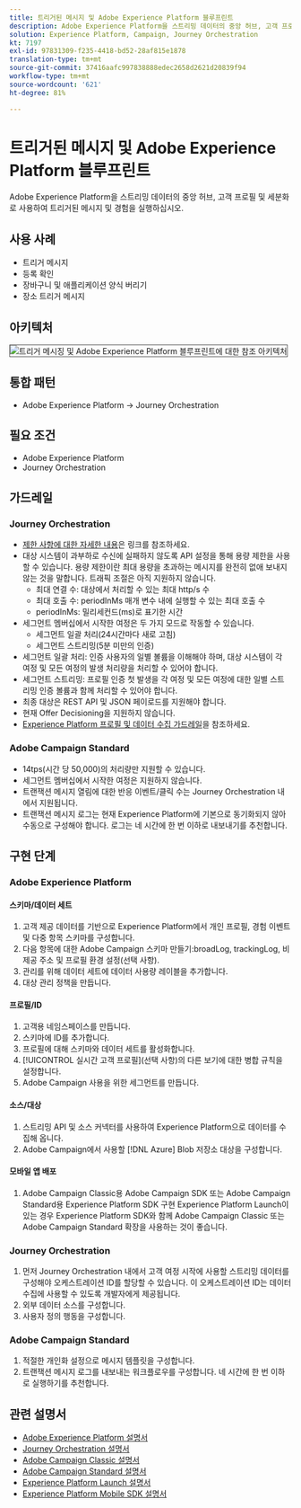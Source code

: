 ```yaml
---
title: 트리거된 메시지 및 Adobe Experience Platform 블루프린트
description: Adobe Experience Platform을 스트리밍 데이터의 중앙 허브, 고객 프로필 및 세분화로 사용하여 트리거된 메시지 및 경험을 실행하십시오.
solution: Experience Platform, Campaign, Journey Orchestration
kt: 7197
exl-id: 97831309-f235-4418-bd52-28af815e1878
translation-type: tm+mt
source-git-commit: 37416aafc997838888edec2658d2621d20839f94
workflow-type: tm+mt
source-wordcount: '621'
ht-degree: 81%

---
```


# 트리거된 메시지 및 Adobe Experience Platform 블루프린트

Adobe Experience Platform을 스트리밍 데이터의 중앙 허브, 고객 프로필 및 세분화로 사용하여 트리거된 메시지 및 경험을 실행하십시오.

## 사용 사례

* 트리거 메시지
* 등록 확인
* 장바구니 및 애플리케이션 양식 버리기
* 장소 트리거 메시지

## 아키텍처

<img src="assets/triggered.svg" alt="트리거 메시징 및 Adobe Experience Platform 블루프린트에 대한 참조 아키텍처" style="border:1px solid #4a4a4a" />

## 통합 패턴

* Adobe Experience Platform -> Journey Orchestration

## 필요 조건

* Adobe Experience Platform
* Journey Orchestration

## 가드레일

### Journey Orchestration

* [제한 사항에 대한 자세한 내용](https://experienceleague.adobe.com/docs/journeys/using/starting-with-journeys/limitations.html?lang=ko#starting-with-journeys)은 링크를 참조하세요.
* 대상 시스템이 과부하로 수신에 실패하지 않도록 API 설정을 통해 용량 제한을 사용할 수 있습니다. 용량 제한이란 최대 용량을 초과하는 메시지를 완전히 없애 보내지 않는 것을 말합니다. 트래픽 조절은 아직 지원하지 않습니다.
   * 최대 연결 수: 대상에서 처리할 수 있는 최대 http/s 수
   * 최대 호출 수: periodInMs 매개 변수 내에 실행할 수 있는 최대 호출 수
   * periodInMs: 밀리세컨드(ms)로 표기한 시간
* 세그먼트 멤버십에서 시작한 여정은 두 가지 모드로 작동할 수 있습니다.
   * 세그먼트 일괄 처리(24시간마다 새로 고침)
   * 세그먼트 스트리밍(5분 미만의 인증)
* 세그먼트 일괄 처리: 인증 사용자의 일별 볼륨을 이해해야 하며, 대상 시스템이 각 여정 및 모든 여정의 발생 처리량을 처리할 수 있어야 합니다.
* 세그먼트 스트리밍: 프로필 인증 첫 발생을 각 여정 및 모든 여정에 대한 일별 스트리밍 인증 볼륨과 함께 처리할 수 있어야 합니다.
* 최종 대상은 REST API 및 JSON 페이로드를 지원해야 합니다.
* 현재 Offer Decisioning을 지원하지 않습니다.
* [Experience Platform 프로필 및 데이터 수집 가드레일](https://experienceleague.adobe.com/docs/experience-platform/profile/guardrails.html?lang=ko)을 참조하세요.

### Adobe Campaign Standard

* 14tps(시간 당 50,000)의 처리량만 지원할 수 있습니다.
* 세그먼트 멤버십에서 시작한 여정은 지원하지 않습니다.
* 트랜잭션 메시지 열림에 대한 반응 이벤트/클릭 수는 Journey Orchestration 내에서 지원됩니다.
* 트랜잭션 메시지 로그는 현재 Experience Platform에 기본으로 동기화되지 않아 수동으로 구성해야 합니다. 로그는 네 시간에 한 번 이하로 내보내기를 추천합니다.


## 구현 단계

### Adobe Experience Platform

#### 스키마/데이터 세트

1. 고객 제공 데이터를 기반으로 Experience Platform에서 개인 프로필, 경험 이벤트 및 다중 항목 스키마를 구성합니다.
1. 다음 항목에 대한 Adobe Campaign 스키마 만들기:broadLog, trackingLog, 비제공 주소 및 프로필 환경 설정(선택 사항).
1. 관리를 위해 데이터 세트에 데이터 사용량 레이블을 추가합니다.
1. 대상 관리 정책을 만듭니다.

#### 프로필/ID

1. 고객용 네임스페이스를 만듭니다.
1. 스키마에 ID를 추가합니다.
1. 프로필에 대해 스키마와 데이터 세트를 활성화합니다.
1. [!UICONTROL 실시간 고객 프로필](선택 사항)의 다른 보기에 대한 병합 규칙을 설정합니다.
1. Adobe Campaign 사용을 위한 세그먼트를 만듭니다.

#### 소스/대상

1. 스트리밍 API 및 소스 커넥터를 사용하여 Experience Platform으로 데이터를 수집해 옵니다.
1. Adobe Campaign에서 사용할 [!DNL Azure] Blob 저장소 대상을 구성합니다.

#### 모바일 앱 배포

1. Adobe Campaign Classic용 Adobe Campaign SDK 또는 Adobe Campaign Standard용 Experience Platform SDK 구현 Experience Platform Launch이 있는 경우 Experience Platform SDK와 함께 Adobe Campaign Classic 또는 Adobe Campaign Standard 확장을 사용하는 것이 좋습니다.


### Journey Orchestration

1. 먼저 Journey Orchestration 내에서 고객 여정 시작에 사용할 스트리밍 데이터를 구성해야 오케스트레이션 ID를 할당할 수 있습니다. 이 오케스트레이션 ID는 데이터 수집에 사용할 수 있도록 개발자에게 제공됩니다.
1. 외부 데이터 소스를 구성합니다.
1. 사용자 정의 행동을 구성합니다.

### Adobe Campaign Standard

1. 적절한 개인화 설정으로 메시지 템플릿을 구성합니다.
1. 트랜잭션 메시지 로그를 내보내는 워크플로우를 구성합니다. 네 시간에 한 번 이하로 실행하기를 추천합니다.


## 관련 설명서

* [Adobe Experience Platform 설명서](https://experienceleague.adobe.com/docs/experience-platform.html?lang=ko)
* [Journey Orchestration 설명서](https://experienceleague.adobe.com/docs/journey-orchestration.html?lang=ko)
* [Adobe Campaign Classic 설명서](https://experienceleague.adobe.com/docs/campaign-classic.html?lang=ko)
* [Adobe Campaign Standard 설명서](https://experienceleague.adobe.com/docs/campaign-standard.html?lang=ko)
* [Experience Platform Launch 설명서](https://experienceleague.adobe.com/docs/launch.html?lang=ko)
* [Experience Platform Mobile SDK 설명서](https://experienceleague.adobe.com/docs/mobile.html?lang=ko)

